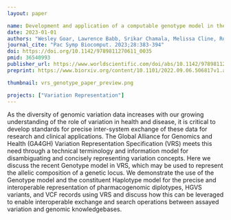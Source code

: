 ```yaml
---
layout: paper

name: Development and application of a computable genotype model in the GA4GH Variation Representation Specification
date: 2023-01-01
authors: "Wesley Goar, Lawrence Babb, Srikar Chamala, Melissa Cline, Robert R. Freimuth, Reece K. Hart, Kori Kuzma, Jennifer Lee, Tristan Nelson, Andreas Prlić, Kevin Riehle, Anastasia Smith, Kathryn Stahl, Andrew D. Yates, Heidi L. Rehm, and Alex H. Wagner"
journal_cite: "Pac Symp Biocomput. 2023;28:383-394"
doi: https://doi.org/10.1142/9789811270611_0035
pmid: 36540993
publisher_url: https://www.worldscientific.com/doi/abs/10.1142/9789811270611_0035
preprint: https://www.biorxiv.org/content/10.1101/2022.09.06.506817v1.abstract

thumbnail: vrs_genotype_paper_preview.png

projects: ["Variation Representation"]
---
```

As the diversity of genomic variation data increases with our growing understanding of the role of variation in health and disease, it is critical to develop standards for precise inter-system exchange of these data for research and clinical applications. The Global Alliance for Genomics and Health (GA4GH) Variation Representation Specification (VRS) meets this need through a technical terminology and information model for disambiguating and concisely representing variation concepts. Here we discuss the recent Genotype model in VRS, which may be used to represent the allelic composition of a genetic locus. We demonstrate the use of the Genotype model and the constituent Haplotype model for the precise and interoperable representation of pharmacogenomic diplotypes, HGVS variants, and VCF records using VRS and discuss how this can be leveraged to enable interoperable exchange and search operations between assayed variation and genomic knowledgebases.
